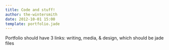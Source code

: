 ```yaml
---
title: Code and stuff!
author: the-wintersmith
date: 2012-10-01 15:00
template: portfolio.jade
---
```


Portfolio should have 3 links: writing, media, & design, which should be jade files



